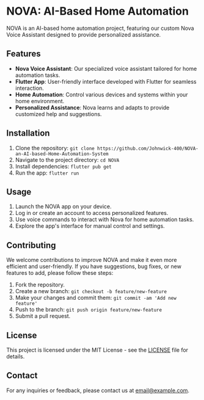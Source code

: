 # NOVA: AI-Based Home Automation

NOVA is an AI-based home automation project, featuring our custom Nova Voice Assistant designed to provide personalized assistance.

## Features

- **Nova Voice Assistant**: Our specialized voice assistant tailored for home automation tasks.
- **Flutter App**: User-friendly interface developed with Flutter for seamless interaction.
- **Home Automation**: Control various devices and systems within your home environment.
- **Personalized Assistance**: Nova learns and adapts to provide customized help and suggestions.

## Installation

1. Clone the repository: `git clone https://github.com/Johnwick-400/NOVA-an-AI-based-Home-Automation-System`
2. Navigate to the project directory: `cd NOVA`
3. Install dependencies: `flutter pub get`
4. Run the app: `flutter run`

## Usage

1. Launch the NOVA app on your device.
2. Log in or create an account to access personalized features.
3. Use voice commands to interact with Nova for home automation tasks.
4. Explore the app's interface for manual control and settings.

## Contributing

We welcome contributions to improve NOVA and make it even more efficient and user-friendly. If you have suggestions, bug fixes, or new features to add, please follow these steps:

1. Fork the repository.
2. Create a new branch: `git checkout -b feature/new-feature`
3. Make your changes and commit them: `git commit -am 'Add new feature'`
4. Push to the branch: `git push origin feature/new-feature`
5. Submit a pull request.

## License

This project is licensed under the MIT License - see the [LICENSE](LICENSE) file for details.

## Contact

For any inquiries or feedback, please contact us at [email@example.com](mailto:email@example.com).
